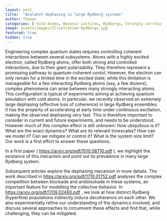 ```yaml
---
layout: post
title:  "Avalanch dephasing in large Rydberg systems"
author: Thomas
categories: [ Cold Atoms, Bosonic lattices, Rydbergs, Strongly correlated systems ]
image: assets/images/Illustration-Rydbergs.jpg
featured: true
hidden: true
---
```


Engineering complex quantum states requires controlling coherent interactions between several subsystems. Atoms with a highly excited electron, called Rydberg atoms, offer both strong and controlled interactions, due to their giant polarizablity.
They therefore represent a promissing pathway to quantum-coherent contol. However, the electron can only remain for a limited time in the excited state; while this limitation is manageable for a few interacting Rydberg atoms (say, a few dozens), complex phenomena can arise between many strongly interacting atoms.
This configuration is typical of experiments aiming at achieving quantum simulation with cold atoms.
In particular, we recently observed an extremely large dephasing (effective loss of coherence) in large Rydberg ensembles. It has the property of accelerating at early time under continuous excitation, making the observed dephasing very fast.
This is therefore important to consider in current and future experiments, and needs to be understood. However much of this complex effect is still unknown: How ubiquitous is it? 
What are the exact dynamics? What are its relevant timescales? How can we model it? Can we mitigate or control it? What is the system size limit?
Our work is a first effort to answer these questions.

In a first paper ( https://arxiv.org/pdf/1510.08710.pdf ), we highlight the existance of this mecanism and point out its prevalence in many large Rydberg system.

Subsequent articles explore the dephasing mecanism in more details. The work described in https://arxiv.org/pdf/1710.01752.pdf analyses the complex competition between blockade and antiblockade in these systems, an important feature for modelling the collective behavior.
In https://arxiv.org/pdf/1709.02460.pdf , we look at how distinct Rydberg (hyperfine) populations indirectly induce decoherence on each other. We also experimentally refine our understanding of the dynamics involved, and discuss several approaches to circumvent these effects and find that, while challenging, they can be mitigated.